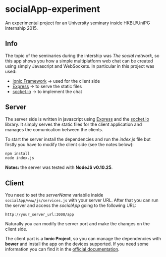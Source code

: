 # socialApp-experiment
An experimental project for an University seminary inside HKBU/UniPG Internship 2015.

## Info

The topic of the seminaries during the intership was *The social network*, so this app shows you how a simple multiplatform web chat can be created using simply Javascript and WebSockets. In particular in this project was used:

* [Ionic Framework](http://ionicframework.com/) -> used for the client side
* [Express](http://expressjs.com/) -> to serve the static files
* [socket.io](http://socket.io/) -> to implement the chat

## Server

The server side is written in javascript using [Express](http://expressjs.com/) and the [socket.io](http://socket.io/) library. It simply serves the static files for the client application and manages the comunication between the clients.

To start the server install the dependencies and run the *index.js* file but firstly you have to modify the client side (see the notes below):

```bash
npm install
node index.js
```

**Notes:** the server was tested with **NodeJS v0.10.25**.

## Client

You need to set the *serverName* variabile inside `socialApp/www/js/services.js` with your server URL. After that you can run the server and access the *socialApp* going to the following URL:

```
http://your_server_url:3000/app
```

Naturally you can modify the server port and make the changes on the client side.

The client part is a **Ionic Project**, so you can manage the dependencies with **bower** and install the app on the devices supported. If you need some information you can find it in the [official documentation](http://ionicframework.com/docs/cli/).
